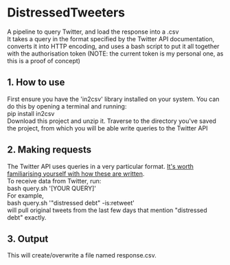 # DistressedTweeters
A pipeline to query Twitter, and load the response into a .csv \
It takes a query in the format specified by the Twitter API documentation, converts it into HTTP encoding, and uses a bash script to put it all together with the authorisation token (NOTE: the current token is my personal one, as this is a proof of concept)

## 1. How to use
First ensure you have the 'in2csv' library installed on your system. You can do this by opening a terminal and running: 
\
pip install in2csv
\
Download this project and unzip it. Traverse to the directory you've saved the project, from which you will be able write queries to the Twitter API

## 2. Making requests
The Twitter API uses queries in a very particular format. [It's worth familiarising yourself with how these are written](https://developer.twitter.com/en/docs/twitter-api/tweets/search/integrate/build-a-query). 
\
To receive data from Twitter, run: 
\
bash query.sh '[YOUR QUERY]'
\
For example,
\
bash query.sh '"distressed debt" -is:retweet'
\
will pull original tweets from the last few days that mention "distressed debt" exactly.

## 3. Output
This will create/overwrite a file named response.csv. 

